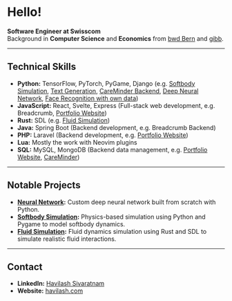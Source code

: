 # Hello!

**Software Engineer at Swisscom**  
Background in **Computer Science** and **Economics** from [bwd Bern](https://bwdbern.ch/) and [gibb](https://gibb.ch/).

---

## Technical Skills

- **Python:** TensorFlow, PyTorch, PyGame, Django (e.g. [Softbody Simulation](https://github.com/Havilash/softbody-simulation), [Text Generation](https://github.com/havilash/text-generation), [CareMinder Backend](https://github.com/rergr/CareMinder), [Deep Neural Network](https://github.com/Havilash/neural-network), [Face Recognition with own data](https://github.com/Havilash/face-recognition))  
- **JavaScript:** React, Svelte, Express (Full-stack web development, e.g. Breadcrumb, [Portfolio Website](https://github.com/Havilash/portfolio-website))  
- **Rust:** SDL (e.g. [Fluid Simulation](https://github.com/Havilash/fluid-simulation))  
- **Java:** Spring Boot (Backend development, e.g. Breadcrumb Backend)  
- **PHP:** Laravel (Backend development, e.g. [Portfolio Website](https://github.com/Havilash/portfolio-website))  
- **Lua:** Mostly the work with Neovim plugins  
- **SQL:** MySQL, MongoDB (Backend data management, e.g. [Portfolio Website](https://github.com/Havilash/portfolio-website), [CareMinder](https://github.com/rergr/CareMinder))  


---

## Notable Projects

- **[Neural Network](https://github.com/Havilash/neural-network):** Custom deep neural network built from scratch with Python.  
- **[Softbody Simulation](https://github.com/Havilash/softbody-simulation):** Physics-based simulation using Python and Pygame to model softbody dynamics.  
- **[Fluid Simulation](https://github.com/Havilash/fluid-simulation):** Fluid dynamics simulation using Rust and SDL to simulate realistic fluid interactions.  

---

## Contact

- **LinkedIn:** [Havilash Sivaratnam](https://www.linkedin.com/in/havilash-sivaratnam-586083265/)  
- **Website:** [havilash.com](https://havilash.com)
